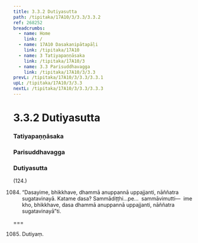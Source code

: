 ```yaml
---
title: 3.3.2 Dutiyasutta
path: /tipitaka/17A10/3/3.3/3.3.2
ref: 268252
breadcrumbs:
  - name: Home
    link: /
  - name: 17A10 Dasakanipātapāḷi
    link: /tipitaka/17A10
  - name: 3 Tatiyapaṇṇāsaka
    link: /tipitaka/17A10/3
  - name: 3.3 Parisuddhavagga
    link: /tipitaka/17A10/3/3.3
prevL: /tipitaka/17A10/3/3.3/3.3.1
upL: /tipitaka/17A10/3/3.3
nextL: /tipitaka/17A10/3/3.3/3.3.3
---
```


# 3.3.2 Dutiyasutta

### Tatiyapaṇṇāsaka

### Parisuddhavagga

### Dutiyasutta

(124.)

1084. “Dasayime, bhikkhave, dhammā anuppannā uppajjanti, nāññatra sugatavinayā. Katame dasa? Sammādiṭṭhi…pe…  sammāvimutti—  ime kho, bhikkhave, dasa dhammā anuppannā uppajjanti, nāññatra sugatavinayā”ti.

===

1085. Dutiyaṃ.




